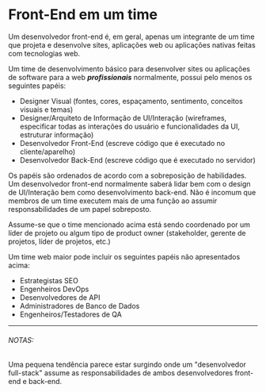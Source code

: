 # Front-End em um time

Um desenvolvedor front-end é, em geral, apenas um integrante de um time que projeta e desenvolve sites, aplicações web ou aplicações nativas feitas com tecnologias web.

Um time de desenvolvimento básico para desenvolver sites ou aplicações de software para a web ***profissionais*** normalmente, possui pelo menos os seguintes papéis:

* Designer Visual (fontes, cores, espaçamento, sentimento, conceitos visuais e temas)
* Designer/Arquiteto de Informação de UI/Interação (wireframes, especificar todas as interações do usuário e funcionalidades da UI, estruturar informação)
* Desenvolvedor Front-End (escreve código que é executado no cliente/aparelho)
* Desenvolvedor Back-End (escreve código que é executado no servidor)

Os papéis são ordenados de acordo com a sobreposição de habilidades. Um desenvolvedor front-end normalmente saberá lidar bem com o design de UI/Interação bem como desenvolvimento back-end. Não é incomum que membros de um time executem mais de uma função ao assumir responsabilidades de um papel sobreposto.

Assume-se que o time mencionado acima está sendo coordenado por um líder de projeto ou algum tipo de product owner (stakeholder, gerente de projetos, líder de projetos, etc.)

Um time web maior pode incluir os seguintes papéis não apresentados acima:

* Estrategistas SEO
* Engenheiros DevOps
* Desenvolvedores de API
* Administradores de Banco de Dados
* Engenheiros/Testadores de QA

***

###### NOTAS:

Uma pequena tendência parece estar surgindo onde um "desenvolvedor full-stack" assume as responsabilidades de ambos desenvolvedores front-end e back-end.
